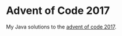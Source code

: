 # Advent of Code 2017

My Java solutions to the [advent of code 2017](https://adventofcode.com/2017/).
